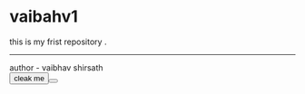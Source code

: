 # vaibahv1
this is my frist repository .
<hr>
author - vaibhav shirsath
<br>
<button>cleak me <button>
